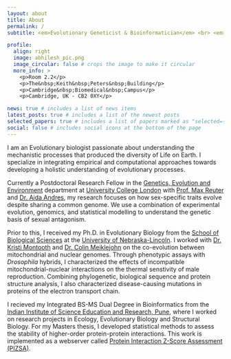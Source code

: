 ```yaml
---
layout: about
title: About
permalink: /
subtitle: <em>Evolutionary Geneticist & Bioinformatician</em> <br> <em><a href=https://www.mrc-mbu.cam.ac.uk/>MRC Mitochondrial Biology Unit <br> University of Cambridge</a></em>

profile:
  align: right
  image: abhilesh_pic.png
  image_circular: false # crops the image to make it circular
  more_info: >
    <p>Room 2.2</p>
    <p>The&nbsp;Keith&nbsp;Peters&nbsp;Building</p>
    <p>Cambridge&nbsp;Biomedical&nbsp;Campus</p>
    <p>Cambridge, UK - CB2 0XY</p>

news: true # includes a list of news items
latest_posts: true # includes a list of the newest posts
selected_papers: true # includes a list of papers marked as "selected={true}"
social: false # includes social icons at the bottom of the page
---
```


I am an Evolutionary biologist passionate about understanding the mechanistic processes that produced the diversity of Life on Earth. I specialize in integrating empirical and computational approaches towards developing a holistic understanding of evolutionary processes.

Currently a Postdoctoral Research Fellow in the [Genetics, Evolution and Environment](https://www.ucl.ac.uk/biosciences/gee) department at [University College London](https://www.ucl.ac.uk/) with [Prof. Max Reuter](https://www.ucl.ac.uk/biosciences/people/max-reuter) and [Dr. Aida Andres](https://www.ucl.ac.uk/biosciences/people/dr-aida-andres), my research focuses on how sex-specific traits evolve despite sharing a common genome. We use a combination of experimental evolution, genomics, and statistical modelling to understand the genetic basis of sexual antagonism.

Prior to this, I received my Ph.D. in Evolutionary Biology from the [School of Biological Sciences](https://biosci.unl.edu/) at the [University of Nebraska-Lincoln](https://www.unl.edu/). I worked with [Dr. Kristi Montooth](https://biosci.unl.edu/kristi-montooth) and [Dr. Colin Meiklejohn](https://biosci.unl.edu/colin-meiklejohn) on the co-evolution between mitochondrial and nuclear genomes. Through phenotypic assays with _Drosophila_ hybrids, I characterized the effects of incompatible mitochondrial-nuclear interactions on the thermal senstivity of male reproduction. Combining phylogenetic, biological sequence and protein structure analysis, I also characterized disease-causing mutations in proteins of the electron transport chain.

I recieved my Integrated BS-MS Dual Degree in Bioinformatics from the [Indian Institute of Science Education and Research, Pune](https://www.iiserpune.ac.in/), where I worked on research projects in Ecology, Evolutionary Biology and Structural Biology. For my Masters thesis, I developed statistical methods to assess the stability of higher-order protein-protein interactions. This work is implemented as a webserver called [Protein Interaction Z-Score Assessment (PIZSA)](http://cospi.iiserpune.ac.in/pizsa/).
